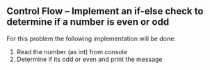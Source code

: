 ## Control Flow – Implement an if-else check to determine if a number is even or odd

For this problem the following implementation will be done:
1. Read the number (as int) from console
2. Determine if its odd or even and print the message